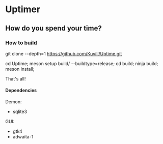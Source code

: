 # Uptimer

## How do you spend your time?

### How to build

git clone --depth=1 https://github.com/Kuvill/Uptime.git

cd Uptime;
meson setup build/ --buildtype=release;
cd build;
ninja build;
meson install;

That's all!

#### Dependencies

Demon:
- sqlite3

GUI:
- gtk4
- adwaita-1
